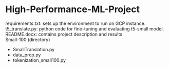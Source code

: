 # High-Performance-ML-Project
requirements.txt: sets up the environment to run on GCP instance.  
t5_translate.py: python code for fine-tuning and evaluating t5-small model.  
README.docx: contains project description and results  
Small-100 (directory)  
- SmallTranslation.py
- data_prep.py
- tokenization_small100.py
